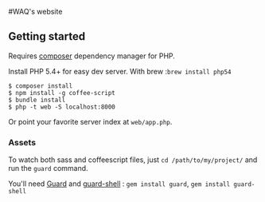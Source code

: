 #WAQ's website

## Getting started

Requires [composer](http://getcomposer.org) dependency manager for PHP.

Install PHP 5.4+ for easy dev server. With brew :`brew install php54`

    $ composer install
    $ npm install -g coffee-script
    $ bundle install
    $ php -t web -S localhost:8000

Or point your favorite server index at `web/app.php`.

### Assets

To watch both sass and coffeescript files, just ```cd /path/to/my/project/``` and run the ```guard``` command.

You'll need [Guard](https://github.com/guard/guard) and [guard-shell](https://github.com/guard/guard-shell) : ```gem install guard```, ```gem install guard-shell```